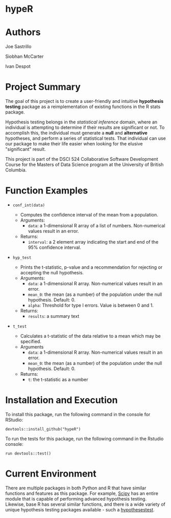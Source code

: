 # hypeR


# Authors

Joe Sastrillo

Siobhan McCarter

Ivan Despot


# Project Summary

The goal of this project is to create a user-friendly and intuitive **hypothesis testing** package as a reimplementation of existing functions in the R stats package.

Hypothesis testing belongs in the *statistical inference* domain, where an individual is attempting to determine if their results are significant or not. To accomplish this, the individual must generate a **null** and **alternative** hypotheses, and perform a series of statistical tests. That individual can use our package to make their life easier when looking for the elusive "significant" result.

This project is part of the DSCI 524 Collaborative Software Development Course for the Masters of Data Science program at the University of British Columbia.


# Function Examples

* `conf_int(data)`

  * Computes the confidence interval of the mean from a population.
  * Arguments:
    * `data`: a 1-dimensional R array of a list of numbers. Non-numerical values result in an error.
  * Returns:
    *  `interval`: a 2 element array indicating the start and end of the 95% confidence interval.

* `hyp_test`
  * Prints the t-statistic, p-value and a recommendation for rejecting or accepting the null hypothesis.
  * Arguments:
    * `data`: a 1-dimensional R array. Non-numerical values result in an error.
    * `mean_0`: the mean (as a number) of the population under the null hypothesis. Default: 0.
    * `alpha`: Threshold for type I errors. Value is between 0 and 1.
  * Returns:
    * `results`: a summary text

* `t_test`
  * Calculates a t-statistic of the data relative to a mean which may be specified.
  * Arguments
    * `data`: a 1-dimensional R array. Non-numerical values result in an error.
    * `mean_0`: the mean (as a number) of the population under the null hypothesis. Default: 0.
  * Returns:
    * `t`: the t-statistic as a number

# Installation and Execution

To install this package, run the following command in the console for RStudio:

`devtools::install_github("hypeR")`

To run the tests for this package, run the following command in the Rstudio console:

`run devtools::test()`


# Current Environment

There are multiple packages in both Python and R that have similar functions and features as this package. For example, [Scipy](https://docs.scipy.org/doc/scipy/reference/stats.html) has an entire module that is capable of performing advanced hypothesis testing. Likewise, base R has several similar functions, and there is a wide variety of unique hypothesis testing packages available - such a [hypothesestest](https://cran.r-project.org/web/packages/hypothesestest/hypothesestest.pdf).
